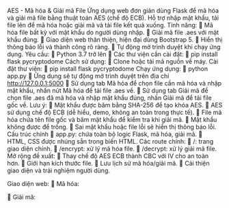 AES - Mã hóa & Giải mã File
Ứng dụng web đơn giản dùng Flask để mã hóa và giải mã file bằng thuật toán AES (chế độ ECB). Hỗ trợ nhập mật khẩu, tải file lên để mã hóa hoặc giải mã và tải file kết quả xuống.
Tính năng:
	Mã hóa file bất kỳ với mật khẩu do người dùng nhập.
	Giải mã file .aes với mật khẩu đúng.
	Giao diện web thân thiện, hiện đại dùng Bootstrap 5.
	Hiển thị thông báo lỗi và thành công rõ ràng.
	Tự động mở trình duyệt khi chạy ứng dụng.
Yêu cầu:
	Python 3.7 trở lên
	Các thư viện cần cài đặt:
	pip install flask pycryptodome
Cách sử dụng:
	Clone hoặc tải mã nguồn về máy.
Cài đặt thư viện:
	pip install flask pycryptodome
Chạy ứng dụng:
	python app.py
	Ứng dụng sẽ tự động mở trình duyệt trên địa chỉ http://127.0.0.1:5000
	Sử dụng tab Mã hóa để chọn file cần mã hóa và nhập mật khẩu, nhấn nút Mã hóa để tải file .aes về.
	Sử dụng tab Giải mã để chọn file .aes đã mã hóa và nhập mật khẩu đúng, nhấn Giải mã để tải file gốc về.
Lưu ý:
	Mật khẩu được băm bằng SHA-256 để tạo khóa AES.
	AES sử dụng chế độ ECB (dễ hiểu, demo, không an toàn trong thực tế).
	File mã hóa chứa tên file gốc và băm mật khẩu để kiểm tra khi giải mã.
	Mật khẩu không được để trống.
	Sai mật khẩu hoặc file lỗi sẽ hiển thị thông báo lỗi.
Cấu trúc chính
	app.py: chứa toàn bộ logic Flask, mã hóa, giải mã.
	HTML, CSS được nhúng sẵn trong biến HTML.
Các route chính:
	/: trang giao diện chính.
	/encrypt: xử lý mã hóa file.
	/decrypt: xử lý giải mã file.
Mở rộng đề xuất:
	Thay chế độ AES ECB thành CBC với IV cho an toàn hơn.
	Giới hạn kích thước file.
	Lưu lịch sử mã hóa/giải mã.
	Cải thiện giao diện và trải nghiệm người dùng.



Giao diện web:
	Mã hóa:
 

	Giải mã:
 
